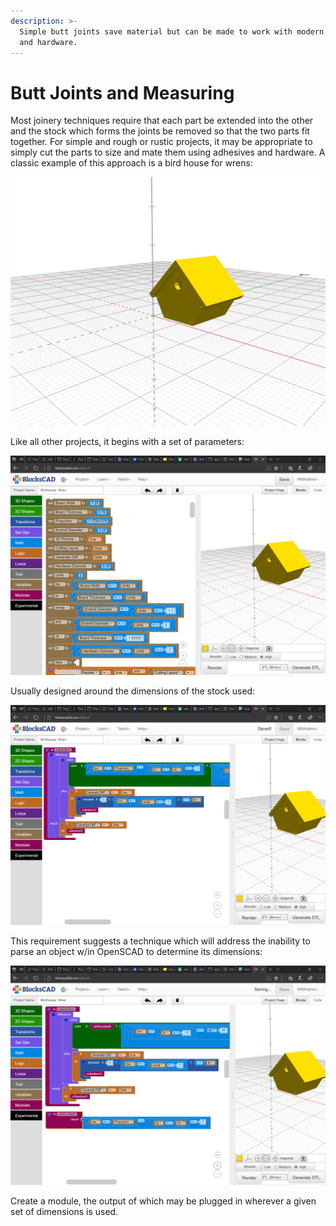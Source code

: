 ```yaml
---
description: >-
  Simple butt joints save material but can be made to work with modern adhesives
  and hardware.
---
```


# Butt Joints and Measuring

Most joinery techniques require that each part be extended into the other and the stock which forms the joints be removed so that the two parts fit together. For simple and rough or rustic projects, it may be appropriate to simply cut the parts to size and mate them using adhesives and hardware. A classic example of this approach is a bird house for wrens:

![Wren birdhouse](.gitbook/assets/birdhouse_-wren%20%281%29.jpg)

Like all other projects, it begins with a set of parameters:

![Wren birdhouse: parameters](.gitbook/assets/image%20%2869%29.png)

Usually designed around the dimensions of the stock used:

![Wren birdhouse: calculated dimensions](.gitbook/assets/image%20%2868%29.png)

This requirement suggests a technique which will address the inability to parse an object w/in OpenSCAD to determine its dimensions:

![Wren birdhouse: module for calculating dimensions](.gitbook/assets/image%20%2870%29.png)

Create a module, the output of which may be plugged in wherever a given set of dimensions is used.



